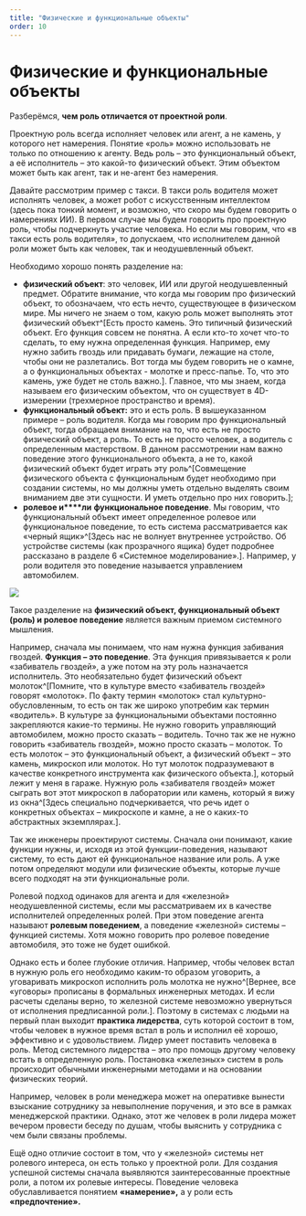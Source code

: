 ```yaml
---
title: "Физические и функциональные объекты"
order: 10
---
```


# Физические и функциональные объекты

Разберёмся, **чем роль отличается от проектной роли**.

Проектную роль всегда исполняет человек или агент, а не камень, у которого нет намерения. Понятие «роль» можно использовать не только по отношению к агенту. Ведь роль – это функциональный объект, а её исполнитель – это какой-то физический объект. Этим объектом может быть как агент, так и не-агент без намерения.

Давайте рассмотрим пример с такси. В такси роль водителя может исполнять человек, а может робот с искусственным интеллектом (здесь пока тонкий момент, и возможно, что скоро мы будем говорить о намерениях ИИ). В первом случае мы будем говорить про проектную роль, чтобы подчеркнуть участие человека. Но если мы говорим, что «в такси есть роль водителя», то допускаем, что исполнителем данной роли может быть как человек, так и неодушевленный объект.

Необходимо хорошо понять разделение на:

* **физический объект**: это человек, ИИ или другой неодушевленный предмет. Обратите внимание, что когда мы говорим про физический объект, то обозначаем, что есть нечто, существующее в физическом мире. Мы ничего не знаем о том, какую роль может выполнять этот физический объект^[Есть просто камень. Это типичный физический объект. Его функция совсем не понятна. А если кто-то хочет что-то сделать, то ему нужна определенная функция. Например, ему нужно забить гвоздь или придавать бумаги, лежащие на столе, чтобы они не разлетались. Вот тогда мы будем говорить не о камне, а о функциональных объектах - молотке и пресс-папье. То, что это камень, уже будет не столь важно.]. Главное, что мы знаем, когда называем его физическим объектом, что он существует в 4D-измерении (трехмерное пространство и время).
* **функциональный объект:** это и есть роль. В вышеуказанном примере – роль водителя. Когда мы говорим про функциональный объект, тогда обращаем внимание на то, что есть не просто физический объект, а роль. То есть не просто человек, а водитель с определенным мастерством. В данном рассмотрении нам важно поведение этого функционального объекта, а не то, какой физический объект будет играть эту роль^[Совмещение физического объекта с функциональным будет необходимо при создании системы, но мы должны уметь отдельно выделять своим вниманием две эти сущности. И уметь отдельно про них говорить.];
* **ролевое и****ли** **функциональное поведение**. Мы говорим, что функциональный объект имеет определенное ролевое или функциональное поведение, то есть система рассматривается как «черный ящик»^[Здесь нас не волнует внутреннее устройство. Об устройстве системы (как прозрачного ящика) будет подробнее рассказано в разделе 6 «Системное моделирование».]. Например, у роли водителя это поведение называется управлением автомобилем.

![](/ru/personal/systems-thinking-introduction/Physical_And_Functional_Objects_Comparison.png)

Такое разделение на **физический объект, функциональный объект (роль) и ролевое поведение** является важным приемом системного мышления.

Например, сначала мы понимаем, что нам нужна функция забивания гвоздей. **Функция – это поведение**. Эта функция привязывается к роли «забиватель гвоздей», а уже потом на эту роль назначается исполнитель. Это необязательно будет физический объект молоток^[Помните, что в культуре вместо «забиватель гвоздей» говорят «молоток». По факту термин «молоток» стал культурно-обусловленным, то есть он так же широко употребим как термин «водитель». В культуре за функциональными объектами постоянно закрепляются какие-то термины. Не нужно говорить управляющий автомобилем, можно просто сказать – водитель. Точно так же не нужно говорить «забиватель гвоздей», можно просто сказать – молоток. То есть молоток – это функциональный объект, а физический объект – это камень, микроскоп или молоток. Но тут молоток подразумевают в качестве конкретного инструмента как физического объекта.], который лежит у меня в гараже. Нужную роль «забивателя гвоздей» может сыграть вот этот микроскоп в лаборатории или камень, который я вижу из окна^[Здесь специально подчеркивается, что речь идет о конкретных объектах – микроскопе и камне, а не о каких-то абстрактных экземплярах.].

Так же инженеры проектируют системы. Сначала они понимают, какие функции нужны, и, исходя из этой функции-поведения, называют систему, то есть дают ей функциональное название или роль. А уже потом определяют модули или физические объекты, которые лучше всего подходят на эти функциональные роли.

Ролевой подход одинаков для агента и для «железной» неодушевленной системы, если мы рассматриваем их в качестве исполнителей определенных ролей. При этом поведение агента называют **ролевым поведением**, а поведение «железной» системы – функцией системы. Хотя можно говорить про ролевое поведение автомобиля, это тоже не будет ошибкой.

Однако есть и более глубокие отличия. Например, чтобы человек встал в нужную роль его необходимо каким-то образом уговорить, а уговаривать микроскоп исполнить роль молотка не нужно^[Вернее, все «уговоры» прописаны в формальных инженерных методах. И если расчеты сделаны верно, то железной системе невозможно увернуться от исполнения предписанной роли.]. Поэтому в системах с людьми на первый план выходит **практика лидерства**, суть которой состоит в том, чтобы человек в нужное время встал в роль и исполнил её хорошо, эффективно и с удовольствием. Лидер умеет поставить человека в роль. Метод системного лидерства – это про помощь другому человеку встать в определенную роль. Постановка «железных» систем в роль происходит обычными инженерными методами и на основании физических теорий.

Например, человек в роли менеджера может на оперативке вынести взыскание сотруднику за невыполнение поручения, и это все в рамках менеджерской практики. Однако, этот же человек в роли лидера может вечером провести беседу по душам, чтобы выяснить у сотрудника с чем были связаны проблемы.

Ещё одно отличие состоит в том, что у «железной» системы нет ролевого интереса, он есть только у проектной роли. Для создания успешной системы сначала выявляются заинтересованные проектные роли, а потом их ролевые интересы. Поведение человека обуславливается понятием **«намерение»,** а у роли есть **«предпочтени****е****».**